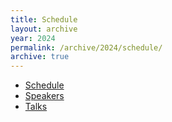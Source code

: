 ```yaml
---
title: Schedule
layout: archive
year: 2024
permalink: /archive/2024/schedule/
archive: true
---
```


- [Schedule](https://cfp.bsidesvienna.at/bsv2024/schedule/)
- [Speakers](https://cfp.bsidesvienna.at/bsv2024/speaker/)
- [Talks](https://cfp.bsidesvienna.at/bsv2024/talk/)
